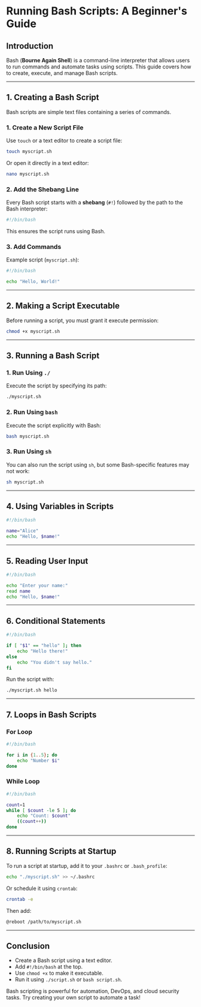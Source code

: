 # Running Bash Scripts: A Beginner's Guide

## Introduction
Bash (**Bourne Again Shell**) is a command-line interpreter that allows users to run commands and automate tasks using scripts. This guide covers how to create, execute, and manage Bash scripts.

---

## 1. Creating a Bash Script
Bash scripts are simple text files containing a series of commands.

### **1. Create a New Script File**
Use `touch` or a text editor to create a script file:
```bash
touch myscript.sh
```
Or open it directly in a text editor:
```bash
nano myscript.sh
```

### **2. Add the Shebang Line**
Every Bash script starts with a **shebang** (`#!`) followed by the path to the Bash interpreter:
```bash
#!/bin/bash
```
This ensures the script runs using Bash.

### **3. Add Commands**
Example script (`myscript.sh`):
```bash
#!/bin/bash

echo "Hello, World!"
```

---

## 2. Making a Script Executable
Before running a script, you must grant it execute permission:
```bash
chmod +x myscript.sh
```

---

## 3. Running a Bash Script
### **1. Run Using `./`**
Execute the script by specifying its path:
```bash
./myscript.sh
```

### **2. Run Using `bash`**
Execute the script explicitly with Bash:
```bash
bash myscript.sh
```

### **3. Run Using `sh`**
You can also run the script using `sh`, but some Bash-specific features may not work:
```bash
sh myscript.sh
```

---

## 4. Using Variables in Scripts
```bash
#!/bin/bash

name="Alice"
echo "Hello, $name!"
```

---

## 5. Reading User Input
```bash
#!/bin/bash

echo "Enter your name:"
read name
echo "Hello, $name!"
```

---

## 6. Conditional Statements
```bash
#!/bin/bash

if [ "$1" == "hello" ]; then
    echo "Hello there!"
else
    echo "You didn't say hello."
fi
```
Run the script with:
```bash
./myscript.sh hello
```

---

## 7. Loops in Bash Scripts
### **For Loop**
```bash
#!/bin/bash

for i in {1..5}; do
    echo "Number $i"
done
```

### **While Loop**
```bash
#!/bin/bash

count=1
while [ $count -le 5 ]; do
    echo "Count: $count"
    ((count++))
done
```

---

## 8. Running Scripts at Startup
To run a script at startup, add it to your `.bashrc` or `.bash_profile`:
```bash
echo "./myscript.sh" >> ~/.bashrc
```
Or schedule it using `crontab`:
```bash
crontab -e
```
Then add:
```bash
@reboot /path/to/myscript.sh
```

---

## Conclusion
- Create a Bash script using a text editor.
- Add `#!/bin/bash` at the top.
- Use `chmod +x` to make it executable.
- Run it using `./script.sh` or `bash script.sh`.

Bash scripting is powerful for automation, DevOps, and cloud security tasks. Try creating your own script to automate a task!

